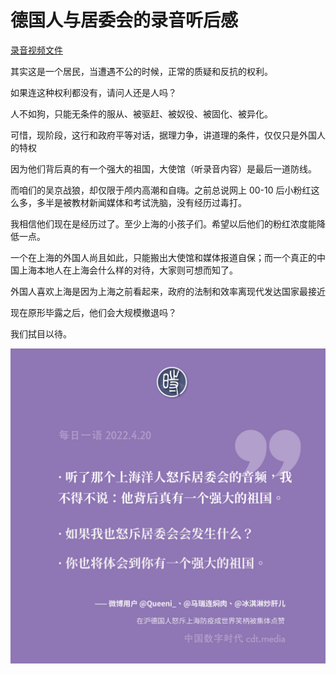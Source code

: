 # 德国人与居委会的录音听后感

[录音视频文件](德国人与居委会的录音.mp4)

其实这是一个居民，当遭遇不公的时候，正常的质疑和反抗的权利。

如果连这种权利都没有，请问人还是人吗？

人不如狗，只能无条件的服从、被驱赶、被奴役、被固化、被异化。

可惜，现阶段，这行和政府平等对话，据理力争，讲道理的条件，仅仅只是外国人的特权

因为他们背后真的有一个强大的祖国，大使馆（听录音内容）是最后一道防线。

而咱们的吴京战狼，却仅限于颅内高潮和自嗨。之前总说网上 00-10 后小粉红这么多，多半是被教材新闻媒体和考试洗脑，没有经历过毒打。

我相信他们现在是经历过了。至少上海的小孩子们。希望以后他们的粉红浓度能降低一点。

一个在上海的外国人尚且如此，只能搬出大使馆和媒体报道自保；而一个真正的中国上海本地人在上海会什么样的对待，大家则可想而知了。

外国人喜欢上海是因为上海之前看起来，政府的法制和效率离现代发达国家最接近

现在原形毕露之后，他们会大规模撤退吗？

我们拭目以待。

[![中式笑话](我们的背后都有一个强大的祖国.webp)](https://chinadigitaltimes.net/chinese/679992.html)
